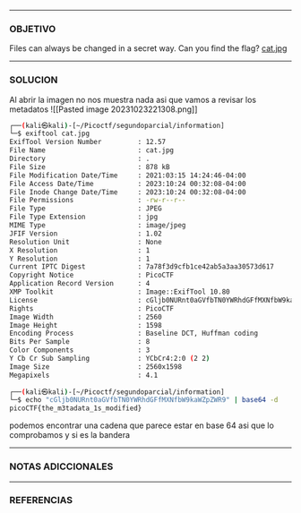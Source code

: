 ----
### OBJETIVO 
Files can always be changed in a secret way. Can you find the flag? [cat.jpg](https://mercury.picoctf.net/static/b4d62f6e431dc8e563309ea8c33a06b3/cat.jpg)

---
### SOLUCION
Al abrir la imagen no nos muestra nada asi que vamos a revisar los metadatos
![[Pasted image 20231023221308.png]]

``` bash
┌──(kali㉿kali)-[~/Picoctf/segundoparcial/information]
└─$ exiftool cat.jpg
ExifTool Version Number         : 12.57
File Name                       : cat.jpg
Directory                       : .
File Size                       : 878 kB
File Modification Date/Time     : 2021:03:15 14:24:46-04:00
File Access Date/Time           : 2023:10:24 00:32:08-04:00
File Inode Change Date/Time     : 2023:10:24 00:32:08-04:00
File Permissions                : -rw-r--r--
File Type                       : JPEG
File Type Extension             : jpg
MIME Type                       : image/jpeg
JFIF Version                    : 1.02
Resolution Unit                 : None
X Resolution                    : 1
Y Resolution                    : 1
Current IPTC Digest             : 7a78f3d9cfb1ce42ab5a3aa30573d617
Copyright Notice                : PicoCTF
Application Record Version      : 4
XMP Toolkit                     : Image::ExifTool 10.80
License                         : cGljb0NURnt0aGVfbTN0YWRhdGFfMXNfbW9kaWZpZWR9
Rights                          : PicoCTF
Image Width                     : 2560
Image Height                    : 1598
Encoding Process                : Baseline DCT, Huffman coding
Bits Per Sample                 : 8
Color Components                : 3
Y Cb Cr Sub Sampling            : YCbCr4:2:0 (2 2)
Image Size                      : 2560x1598
Megapixels                      : 4.1
                                                                                 
┌──(kali㉿kali)-[~/Picoctf/segundoparcial/information]
└─$ echo "cGljb0NURnt0aGVfbTN0YWRhdGFfMXNfbW9kaWZpZWR9" | base64 -d
picoCTF{the_m3tadata_1s_modified} 
```

podemos encontrar una cadena que parece estar en base 64 asi que lo comprobamos y si es la bandera

---
### NOTAS ADICCIONALES

---
### REFERENCIAS
